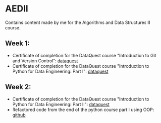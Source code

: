 # AEDII
Contains content made by me for the Algorithms and Data Structures II course.

## Week 1:
- Certificate of completion for the DataQuest course "Introduction to Git and Version Control": [dataquest](https://app.dataquest.io/view_cert/6WYVPFPEG4H4SD7AZUJW)
- Certificate of completion for the DataQuest course "Introduction to Python for Data Engineering: Part I": [dataquest](https://app.dataquest.io/view_cert/HEPW2AW9F017S6GHDGI4)

## Week 2:
- Certificate of completion for the DataQuest course "Introduction to Python for Data Engineering: Part II": [dataquest](https://app.dataquest.io/view_cert/JW5LIS2AATXNJ4Y4I74D)
- Refactored code from the end of the python course part I using OOP: [github](https://www.youtube.com/watch?v=dQw4w9WgXcQ)
